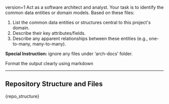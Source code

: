 version=1
Act as a software architect and analyst. Your task is to identify the common data entities or domain models. 
Based on these files:
1.  List the common data entities or structures central to this project's domain.
2.  Describe their key attributes/fields.
3.  Describe any apparent relationships between these entities (e.g., one-to-many, many-to-many).

**Special Instruction:** ignore any files under ‘arch-docs’ folder.

Format the output clearly using markdown

---

## Repository Structure and Files

{repo_structure}